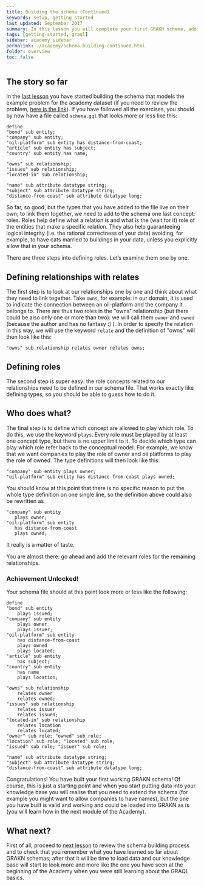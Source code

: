 ```yaml
---
title: Building the schema (Continued)
keywords: setup, getting started
last_updated: September 2017
summary: In this lesson you will complete your first GRAKN schema, adding roles to what you have built in the last lesson.
tags: [getting-started, graql]
sidebar: academy_sidebar
permalink: ./academy/schema-building-continued.html
folder: overview
toc: false
---
```


## The story so far

In the [last lesson](/academy/schema-building.html) you have started building the schema that models the example problem for the academy dataset (if you need to review the problem, [here is the link](/academy/graql-intro.html)). If you have followed all the exercises, you should by now have a file called `schema.gql` that looks more or less like this:

```graql
define
"bond" sub entity;
"company" sub entity;
"oil-platform" sub entity has distance-from-coast;
"article" sub entity has subject;
"country" sub entity has name;

"owns" sub relationship;
"issues" sub relationship;
"located-in" sub relationship;

"name" sub attribute datatype string;
"subject" sub attribute datatype string;
"distance-from-coast" sub attribute datatype long;
```

So far, so good, but the types that you have added to the file live on their own; to link them together, we need to add to the schema one last concept: roles. Roles help define what a relation is and what is the (wait for it) role of the entities that make a specific relation. They also help guaranteeing logical integrity (i.e. the rational correctness of your data) avoiding, for example, to have cats married to buildings in your data, unless you explicitly allow that in your schema.

There are three steps into defining roles. Let’s examine them one by one.

## Defining relationships with __relates__
The first step is to look at our relationships one by one and think about what they need to link together. Take `owns`, for example: in our domain, it is used to indicate the connection between an oil-platform and the company it belongs to. There are thus two roles in the "owns" relationship (but there could be also only one or more than two): we will call them `owner` and `owned` (because the author and has no fantasy :) ). In order to specify the relation in this way, we will use the keyword `relate` and the definition of "owns" will then look like this:


```
"owns" sub relationship relates owner relates owns;
```

## Defining roles
The second step is super easy: the role concepts related to our relationships need to be defined in our schema file. That works exactly like defining types, so you should be able to guess how to do it.


## Who does what?
The final step is to define which concept are allowed to play which role. To do this, we use the keyword `plays`. Every role must be played by at least one concept type, but there is no upper limit to it. To decide which type can play which role refer back to the conceptual model. For example, we know that we want companies to play the role of owner and oil platforms to play the role of owned. The type definitions will then look like this:

```
"company" sub entity plays owner;
"oil-platform" sub entity has distance-from-coast plays owned;
```

You should know at this point that there is no specific reason to put the whole type definition on one single line, so the definition above could also be rewritten as

```
"company" sub entity
   plays owner;
"oil-platform" sub entity
   has distance-from-coast
   plays owned;
```

It really is a matter of taste.

You are almost there: go ahead and add the relevant roles for the remaining relationships.


### Achievement Unlocked!
Your schema file should at this point look more or less like the following:


```
define
"bond" sub entity
    plays issued;
"company" sub entity
    plays owner
    plays issuer;
"oil-platform" sub entity
    has distance-from-coast
    plays owned
    plays located;
"article" sub entity
    has subject;
"country" sub entity
    has name
    plays location;

"owns" sub relationship
    relates owner
    relates owned;
"issues" sub relationship
    relates issuer
    relates issued;
"located-in" sub relationship
    relates location
    relates located;
"owner" sub role; "owned" sub role;
"location" sub role; "located" sub role;
"issued" sub role; "issuer" sub role;

"name" sub attribute datatype string;
"subject" sub attribute datatype string;
"distance-from-coast" sub attribute datatype long;
```

Congratulations! You have built your first working GRAKN schema! Of course, this is just a starting point and when you start putting data into your knowledge base you will realise that you need to extend the schema (for example you might want to allow companies to have names), but the one you have built is valid and working and could be loaded into GRAKN as is (you will learn how in the next module of the Academy).

## What next?
First of all, proceed to [next lesson](/academy/schema-review.html) to review the schema building process and to check that you remember what you have learned so far about GRAKN schemas; after that it will be time to load data and our knowledge base will start to look more and more like the one you have seen at the beginning of the Academy when you were still learning about the GRAQL basics.
